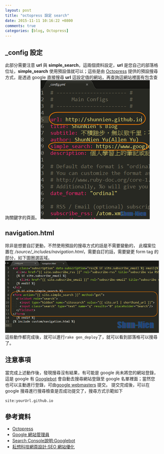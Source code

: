 ```yaml
---
layout: post
title: "octopress 設定 search"
date: 2015-11-11 10:16:22 +0800
comments: true
categories: [blog, Octopress]
---
```


## _config 設定

此部分需要注意 **url** 與 **simple_search**，這兩個資料設定，**url** 是您自己的部落格位址，**simple_search** 使用預設值就可以；這些是由 [Octopress] 提供的預設搜尋方式，是透過 google 直接搜尋 **url** 這設定值的網站，再查詢這網站裡面有包含查詢關鍵字的頁面。
![_config.yml setting](/files/2015-11-11/2015-11-11_15-13-17.png)

## navigation.html
除非是想要自訂更動，不然使用預設的搜尋方式的話是不需要變動的，
此檔案位置在 */source/_includes/navigation.html*，需要自訂的話，需要變更 form tag 的部分，如下圖圈選區域。
![navigation.html](/files/2015-11-11/2015-11-11_15-40-25.png)
這些動作都完成後，就可以進行`rake gen_deploy`了，就可以看到部落格可以搜尋了。


## 注意事項
當完成上述動作後，發現搜尋沒有結果，有可能是 google 尚未將您的網站登錄，這是 google 有 [Googlebot][2] 會自動去搜尋網站登錄至 google 名單裡面；當然您也可以主動進行登錄，可由[google webmasters][3] 提交。
提交完成後，可以在 google 搜尋進行搜尋檢查是否成功提交了，搜尋方式示範如下
```
site:yourUrl.github.io
```


## 參考資料
- [Octopress]
- [Google 網站管理員][4]
- [Search Console說明:Googlebot][2]
- [耘想科技網頁設計:SEO 網站優化][5]


[1]: https://github.com/yortz/octopress-lunr-js-search "Lunr.js plugin"
[2]: https://support.google.com/webmasters/answer/182072?hl=zh-Hant "Search Console說明:Googlebot"
[3]: https://www.google.com/webmasters/tools/submit-url "Google 提交網站"
[4]: https://www.google.com/webmasters/ "Google 網站管理員"
[5]: http://www.pkthink.com/knowledge-info.asp?id=4 "耘想科技網頁設計:SEO 網站優化"
[Octopress]: http://octopress.org/